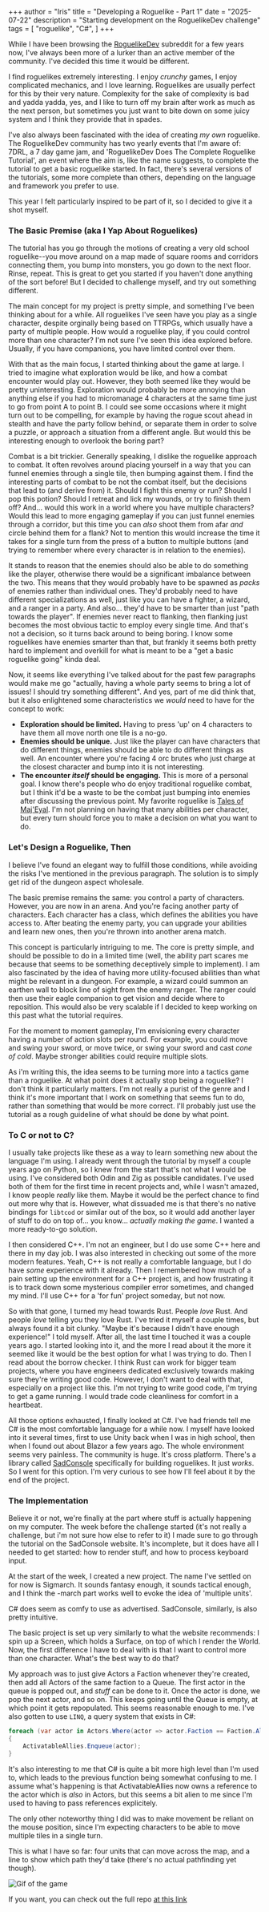 +++
author = "Iris"
title = "Developing a Roguelike - Part 1"
date = "2025-07-22"
description = "Starting development on the RoguelikeDev challenge"
tags = [
    "roguelike",
    "C#",
]
+++

While I have been browsing the [RoguelikeDev](reddit.com/r/roguelikedev) subreddit for a few years now, I've always
been more of a lurker than an active member of the community. I've decided this time it would be different.

I find roguelikes extremely interesting. I enjoy _crunchy_ games, I enjoy complicated mechanics, and I love learning.
Roguelikes are usually perfect for this by their very nature. Complexity for the sake of complexity is bad and yadda yadda,
yes, and I like to turn off my brain after work as much as the next person, but sometimes you just want to bite down
on some juicy system and I think they provide that in spades.

I've also always been fascinated with the idea of creating _my own_ roguelike. The RoguelikeDev community has two
yearly events that I'm aware of: 7DRL, a 7 day game jam, and 'RoguelikeDev Does The Complete Roguelike Tutorial', an
event where the aim is, like the name suggests, to complete the tutorial to get a basic roguelike started. In fact,
there's several versions of the tutorials, some more complete than others, depending on the language and framework
you prefer to use.

This year I felt particularly inspired to be part of it, so I decided to give it a shot myself.

### The Basic Premise (aka I Yap About Roguelikes)

The tutorial has you go through the motions of creating a very old school roguelike--you move around on a map made of
square rooms and corridors connecting them, you bump into monsters, you go down to the next floor. Rinse, repeat.
This is great to get you started if you haven't done anything of the sort before! But I decided to challenge myself,
and try out something different.

The main concept for my project is pretty simple, and something I've been thinking about for a while. All roguelikes
I've seen have you play as a single character, despite orginally being based on TTRPGs, which usually have a party of
multiple people. How would a roguelike play, if you could control more than one character? I'm not sure I've seen
this idea explored before. Usually, if you have companions, you have limited control over them.

With that as the main focus, I started thinking about the game at large. I tried to imagine what
exploration would be like, and how a combat encounter would play out. However, they both seemed like they would
be pretty uninteresting. Exploration would probably be more annoying than anything else if you had to micromanage 4
characters at the same time just to go from point A to point B. I could see some occasions where it might turn out
to be compelling, for example by having the rogue scout ahead in stealth and have the party follow behind, or
separate them in order to solve a puzzle, or approach a situation from a different angle. But would this be interesting
enough to overlook the boring part?

Combat is a bit trickier. Generally speaking, I dislike the roguelike approach to combat. It often revolves around
placing yourself in a way that you can funnel enemies through a single tile, then bumping against them. I find the interesting
parts of combat to be not the combat itself, but the decisions that lead to (and derive from) it. Should I fight this enemy
or run? Should I pop this potion? Should I retreat and lick my wounds, or try to finish them off? And... would this work
in a world where you have multiple characters? Would this lead to more engaging gameplay if you can just funnel enemies
through a corridor, but this time you can _also_ shoot them from afar _and_ circle behind them for a flank? Not to
mention this would increase the time it takes for a single turn from the press of a button to multiple buttons (and
trying to remember where every character is in relation to the enemies).

It stands to reason that the enemies should also be able to do something like the player, otherwise there would be
a significant imbalance between the two. This means that they would probably have to be spawned as _packs_ of
enemies rather than individual ones. They'd probably need to have different specializations as well, just like
you can have a fighter, a wizard, and a ranger in a party. And also... they'd have to be smarter than just "path towards
the player". If enemies never react to flanking, then flanking just becomes the most obvious tactic to employ
every single time. And that's not a decision, so it turns back around to being boring. I know some roguelikes
have enemies smarter than that, but frankly it seems both pretty hard to implement and overkill for what is meant
to be a "get a basic roguelike going" kinda deal.

Now, it seems like everything I've talked about for the past few paragraphs would make me go "actually, having
a whole party seems to bring a lot of issues! I should try something different". And yes, part of me did think that,
but it also enlightened some characteristics we _would_ need to have for the concept to work:
- __Exploration should be limited.__ Having to press 'up' on 4 characters to have them all move north one tile
is a no-go.
- __Enemies should be unique.__ Just like the player can have characters that do different things, enemies should
be able to do different things as well. An encounter where you're facing 4 orc brutes who just charge at the closest
character and bump into it is not interesting.
- __The encounter _itself_ should be engaging.__ This is more of a personal goal. I know there's people who do
enjoy traditional roguelike combat, but I think it'd be a waste to be the combat just bumping into enemies after
discussing the previous point. My favorite roguelike is [Tales of Maj'Eyal](https://te4.org/). I'm not planning on
having that many abilities per character, but every turn should force you to make a decision on what you want to do.

### Let's Design a Roguelike, Then

I believe I've found an elegant way to fulfill those conditions, while avoiding the risks I've mentioned in the previous
paragraph. The solution is to simply get rid of the dungeon aspect wholesale.

The basic premise remains the same: you control a party of characters. However, you are now in an arena. And you're
facing another party of characters. Each character has a class, which defines the abilities you have access to.
After beating the enemy party, you can upgrade your abilities and learn new ones, then you're thrown into another
arena match.

This concept is particularly intriguing to me. The core is pretty simple, and should be possible to do in a limited
time (well, the ability part scares me because that seems to be something deceptively simple to implement). I am also
fascinated by the idea of having more utility-focused abilities than what might be relevant in a dungeon. For example,
a wizard could summon an earthen wall to block line of sight from the enemy ranger. The ranger could then use their
eagle companion to get vision and decide where to reposition. This would also be very scalable if I decided to keep
working on this past what the tutorial requires.

For the moment to moment gameplay, I'm envisioning every character having a number of action slots per round. For example,
you could move and swing your sword, or move twice, or swing your sword and cast _cone of cold_. Maybe stronger abilities
could require multiple slots.

As i'm writing this, the idea seems to be turning more into a tactics game than a roguelike. At what point does it actually
stop being a roguelike? I don't think it particularly matters. I'm not really a purist of the genre and I think
it's more important that I work on something that seems fun to do, rather than something that would be more correct.
I'll probably just use the tutorial as a rough guideline of what should be done by what point.

### To C or not to C?

I usually take projects like these as a way to learn something new about the language I'm using. I already went through the
tutorial by myself a couple years ago on Python, so I knew from the start that's not what I would be using.
I've considered both Odin and Zig as possible candidates. I've used both of them for the first time in recent projects and,
while I wasn't amazed, I know people _really_ like them. Maybe it would be the perfect chance to find out more why that is.
However, what dissuaded me is that there's no native bindings for `libtcod` or similar out of the box, so it would add another layer
of stuff to do on top of... you know... _actually making the game_. I wanted a more ready-to-go solution.

I then considered C++. I'm not an engineer, but I do use some C++ here and there in my day job. I was also interested in checking
out some of the more modern features. Yeah, C++ is not really a comfortable language, but I do have _some_ experience with it already.
Then I remembered how much of a pain setting up the environment for a C++ project is, and how frustrating it is to track down
some mysterious compiler error sometimes, and changed my mind. I'll use C++ for a 'for fun' project someday, but not now.

So with that gone, I turned my head towards Rust. People _love_ Rust. And people _love_ telling you they love Rust. I've tried
it myself a couple times, but always found it a bit clunky. "Maybe it's because I didn't have enough experience!" I told myself.
After all, the last time I touched it was a couple years ago. I started looking into it, and the more I read about it the more
it seemed like it would be the best option for what I was trying to do. Then I read about the borrow checker. I think Rust can
work for bigger team projects, where you have engineers dedicated exclusively towards making sure they're writing good code.
However, I don't want to deal with that, especially on a project like this. I'm not trying to write good code, I'm trying to get
a game running. I would trade code cleanliness for comfort in a heartbeat.

All those options exhausted, I finally looked at C#. I've had friends tell me C# is the most comfortable language for a while now.
I myself have looked into it several times, first to use Unity back when I was in high school, then when I found out about Blazor a few years ago.
The whole environment seems very painless. The community is huge. It's cross platform. There's a library called [SadConsole](https://sadconsole.com/) specifically
for building roguelikes. It just _works_. So I went for this option. I'm very curious to see how I'll feel about it by the end of the project.

### The Implementation

Believe it or not, we're finally at the part where stuff is actually happening on my computer.
The week before the challenge started (it's not really a challenge, but i'm not sure how else to refer to it) I made sure to go through
the tutorial on the SadConsole website. It's incomplete, but it does have all I needed to get started: how to render stuff, and
how to process keyboard input.

At the start of the week, I created a new project. The name I've settled on for now is Sigmarch. It sounds fantasy
enough, it sounds tactical enough, and I think the -march part works well to evoke the idea of 'multiple units'.

C# does seem as comfy to use as advertised. SadConsole, similarly, is also pretty intuitive. 

The basic project is set up very similarly to what the website recommends: I spin up a Screen, which holds a Surface, on top of
which I render the World. Now, the first difference I have to deal with is that I want to control more than one character.
What's the best way to do that?

My approach was to just give Actors a Faction whenever they're created, then add all Actors of the same faction to a Queue. The first actor
in the queue is popped out, and _stuff_ can be done to it. Once the actor is done, we pop the next actor, and so on.
This keeps going until the Queue is empty, at which point it gets repopulated. This seems reasonable enough to me.
I've also gotten to use `LINQ`, a query system that exists in C#:
```csharp {style=catppuccin-mocha}
foreach (var actor in Actors.Where(actor => actor.Faction == Faction.Ally))
{
    ActivatableAllies.Enqueue(actor);
}
```
It's also interesting to me that C# is quite a bit more high level than I'm used to, which leads to the previous function being
somewhat confusing to me. I assume what's happening is that ActivatableAllies now owns a reference to the
actor which is _also_ in Actors, but this seems a bit alien to me since I'm used to having to pass references explicitely.

The only other noteworthy thing I did was to make movement be reliant on the mouse position, since I'm expecting characters to be able to 
move multiple tiles in a single turn.

This is what I have so far: four units that can move across the map, and a line to show which path they'd take
(there's no actual pathfinding yet though). 

![Gif of the game](game.gif)

If you want, you can check out the full repo [at this link](https://github.com/IrisLikeThePlant/Sigmarch)